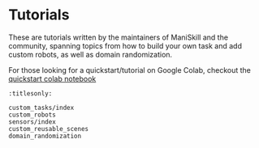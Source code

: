 # Tutorials

These are tutorials written by the maintainers of ManiSkill and the community, spanning topics from how to build your own task and add custom robots, as well as domain randomization.

For those looking for a quickstart/tutorial on Google Colab, checkout the [quickstart colab notebook](https://colab.research.google.com/github/haosulab/ManiSkill/blob/main/examples/tutorials/1_quickstart.ipynb)


```{toctree}
:titlesonly:

custom_tasks/index
custom_robots
sensors/index
custom_reusable_scenes
domain_randomization
```